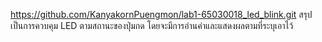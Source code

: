 https://github.com/KanyakornPuengmon/lab1-65030018_led_blink.git
สรุป เป็นการควบคุม LED ตามสถานะของปุ่มกด โดยจะมีการอ่านค่าและแสดงผลตามที่ระบุเอาไว้
